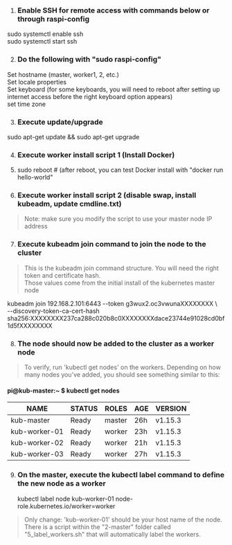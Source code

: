 1. ### Enable SSH for remote access with commands below or through raspi-config
sudo systemctl enable ssh  
sudo systemctl start ssh  
  
  
2. ### Do the following with "sudo raspi-config"  
Set hostname (master, worker1, 2, etc.)  
Set locale properties  
Set keyboard (for some keyboards, you will need to reboot after setting up internet access before the right keyboard option appears)  
set time zone  
  
  
3. ### Execute update/upgrade  
sudo apt-get update && sudo apt-get upgrade  
  
4. ### Execute worker install script 1 (Install Docker)

5. sudo reboot # (after reboot, you can test Docker install with "docker run hello-world"
 
6. ### Execute worker install script 2 (disable swap, install kubeadm, update cmdline.txt)
> Note: make sure you modify the script to use your master node IP address
   
7. ### Execute kubeadm join command to join the node to the cluster
> This is the kubeadm join command structure.  You will need the right token and certificate hash.  
> Those values come from the initial install of the kubernetes master node 

kubeadm join 192.168.2.101:6443 --token g3wux2.oc3vwunaXXXXXXXX \  
    --discovery-token-ca-cert-hash sha256:XXXXXXXX237ca288c020b8c0XXXXXXXXdace23744e91028cd0bf1d5fXXXXXXXX  
    
8. ### The node should now be added to the cluster as a worker node
> To verify, run 'kubectl get nodes' on the workers.  Depending on how many nodes you've added, you should see something similar to this:
#### pi@kub-master:~ $ kubectl get nodes
| NAME       | STATUS | ROLES  | AGE | VERSION |
| ---------- | ------ | ------ | --- | ------- |
| kub-master    | Ready  | master | 26h | v1.15.3 |
| kub-worker-01 | Ready  | worker | 23h | v1.15.3 |
| kub-worker-02 | Ready  | worker | 21h | v1.15.3 |
| kub-worker-03 | Ready  | worker | 27h | v1.15.3 |

9. ### On the master, execute the kubectl label command to define the new node as a worker
    kubectl label node kub-worker-01 node-role.kubernetes.io/worker=worker 
> Only change: 'kub-worker-01' should be your host name of the node.  There is a script within the "2-master" folder called "5_label_workers.sh" that will automatically label the workers.
